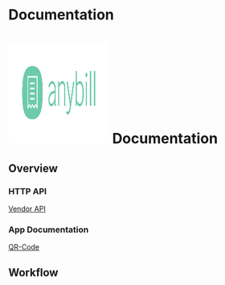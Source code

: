 # Documentation

# <img src="./Assets/logo.png" width="200" height="200"/> Documentation

## Overview
### HTTP API

[Vendor API](./api_vendor.md)

### App Documentation

[QR-Code](./app_qr.md)

## Workflow

